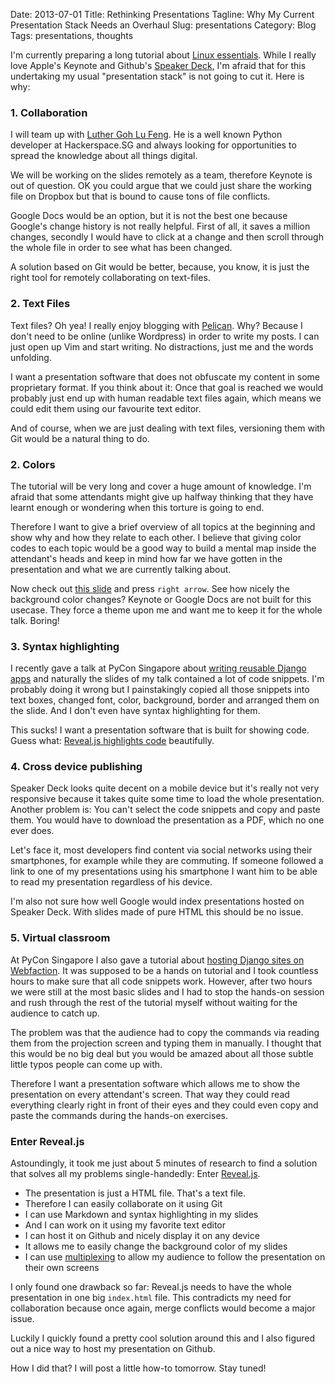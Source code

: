Date: 2013-07-01
Title: Rethinking Presentations 
Tagline: Why My Current Presentation Stack Needs an Overhaul
Slug: presentations
Category: Blog
Tags: presentations, thoughts

I'm currently preparing a long tutorial about [Linux essentials](https://docs.google.com/document/d/11VN5YN98WG53VHFAbzLuGNLyFw-iaNC78igHOJpjN5o/edit?usp=sharing).
While I really love Apple's Keynote and Github's [Speaker Deck](https://speakerdeck.com/mbrochh), 
I'm afraid  that for this undertaking my usual "presentation stack" is not 
going to cut it. Here is why:

### 1. Collaboration

I will team up with [Luther Goh Lu Feng](https://twitter.com/elfgoh). He is a 
well known Python developer at Hackerspace.SG and always looking for 
opportunities to spread the knowledge about all things digital.

We will be working on the slides remotely as a team, therefore 
Keynote is out of question. OK you could argue that we could just share the
working file on Dropbox but that is bound to cause tons of file conflicts.

Google Docs would be an option, but it is not the best one because Google's 
change history is not really helpful. First of all, it saves a million 
changes, secondly I would have to click at a change and then scroll through the
whole file in order to see what has been changed.

A solution based on Git would be better, because, you know, it is just the 
right tool for remotely collaborating on text-files.


### 2. Text Files

Text files? Oh yea! I really enjoy blogging with [Pelican](http://martinbrochhaus.com/pelican2.html).
Why? Because I don't need to be online (unlike Wordpress) in order to write my
posts. I can just open up Vim and start writing. No distractions, just me and
the words unfolding.

I want a presentation software that does not obfuscate my content in some
proprietary format. If you think about it: Once that goal is reached we would
probably just end up with human readable text files again, which means we could 
edit them using our favourite text editor.

And of course, when we are just dealing with text files, versioning them with
Git would be a natural thing to do. 


### 2. Colors

The tutorial will be very long and cover a huge amount of knowledge. I'm afraid
that some attendants might give up halfway thinking that they have learnt 
enough or wondering when this torture is going to end.

Therefore I want to give a brief overview of all topics at the
beginning and show why and how they relate to each other. I believe that giving 
color codes to each topic would be a good way to build a mental map inside the
attendant's heads and keep in mind how far we have gotten in the presentation
and what we are currently talking about.

Now check out [this slide](http://lab.hakim.se/reveal-js/#/12) and press 
`right arrow`. See how nicely the background color changes? Keynote or Google 
Docs are not built for this usecase. They force a theme upon me and want me to 
keep it for the whole talk. Boring!


### 3. Syntax highlighting

I recently gave a talk at PyCon Singapore about [writing reusable Django apps](https://speakerdeck.com/mbrochh/writing-publishing-and-maintaining-reusable-django-apps?slide=18)
and naturally the slides of my talk contained a lot of code snippets. I'm
probably doing it wrong but I painstakingly copied all those snippets into
text boxes, changed font, color, background, border and arranged them on the 
slide. And I don't even have syntax highlighting for them.

This sucks! I want a presentation software that is built for showing code.
Guess what: [Reveal.js highlights code](http://lab.hakim.se/reveal-js/#/12)
beautifully.


### 4. Cross device publishing

Speaker Deck looks quite decent on a mobile device but it's really not very 
responsive because it takes quite some time to load the whole presentation. 
Another problem is: You can't select the code snippets and copy and paste them. 
You would have to download the presentation as a PDF, which no one ever does.

Let's face it, most developers find content via social networks using their
smartphones, for example while they are commuting. If someone followed a link 
to one of my presentations using his smartphone I want him to be able to read 
my presentation regardless of his device.

I'm also not sure how well Google would index presentations hosted on Speaker 
Deck. With slides made of pure HTML this should be no issue.


### 5. Virtual classroom

At PyCon Singapore I also gave a tutorial about [hosting Django sites on Webfaction](https://speakerdeck.com/mbrochh/hosting-complex-web-applications-on-webfaction-servers).
It was supposed to be a hands on tutorial and I took countless hours to make 
sure that all code snippets work. However, after two hours we were still at
the most basic slides and I had to stop the hands-on session and rush through
the rest of the tutorial myself without waiting for the audience to catch up.

The problem was that the audience had to copy the commands via reading them 
from the projection screen and typing them in manually. I thought that this
would be no big deal but you would be amazed about all those subtle little 
typos people can come up with.

Therefore I want a presentation software which allows me to show the 
presentation on every attendant's screen. That way they could read everything 
clearly right in front of their eyes and they could even copy and paste the
commands during the hands-on exercises.


### Enter Reveal.js

Astoundingly, it took me just about 5 minutes of research to find a solution 
that solves all my problems single-handedly: Enter [Reveal.js](http://lab.hakim.se/reveal-js/).

* The presentation is just a HTML file. That's a text file.
* Therefore I can easily collaborate on it using Git
* I can use Markdown and syntax highlighting in my slides
* And I can work on it using my favorite text editor
* I can host it on Github and nicely display it on any device
* It allows me to easily change the background color of my slides
* I can use [multiplexing](https://github.com/hakimel/reveal.js#multiplexing)
  to allow my audience to follow the presentation on their own screens

I only found one drawback so far: Reveal.js needs to have the whole 
presentation in one big `index.html` file. This contradicts my need for
collaboration because once again, merge conflicts would become a major issue.

Luckily I quickly found a pretty cool solution around this and I also figured
out a nice way to host my presentation on Github.

How I did that? I will post a little how-to tomorrow. Stay tuned!
